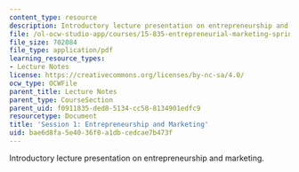 ```yaml
---
content_type: resource
description: Introductory lecture presentation on entrepreneurship and marketing.
file: /ol-ocw-studio-app/courses/15-835-entrepreneurial-marketing-spring-2002/bae6d8fa5e4036f0a1dbcedcae7b473f_session1.pdf
file_size: 702084
file_type: application/pdf
learning_resource_types:
- Lecture Notes
license: https://creativecommons.org/licenses/by-nc-sa/4.0/
ocw_type: OCWFile
parent_title: Lecture Notes
parent_type: CourseSection
parent_uid: f0911835-ded8-5134-cc58-8134901edfc9
resourcetype: Document
title: 'Session 1: Entrepreneurship and Marketing'
uid: bae6d8fa-5e40-36f0-a1db-cedcae7b473f
---
```

Introductory lecture presentation on entrepreneurship and marketing.